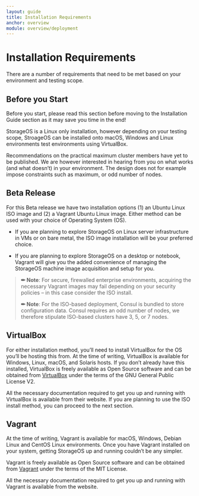 ```yaml
---
layout: guide
title: Installation Requirements
anchor: overview
module: overview/deployment
---
```


# Installation Requirements

There are a number of requirements that need to be met based on your environment and testing scope.

## Before you Start
Before you start, please read this section before moving to the Installation Guide section as it may save you time in the end!

StorageOS is a Linux only installation, however depending on your testing scope, StroageOS can be installed onto macOS, Windows and Linux environments test environments using VirtualBox.

Recommendations on the practical maximum cluster members have yet to be published.  We are however interested in hearing from you on what works (and what doesn’t) in your environment.  The design does not for example impose constraints such as maximum, or odd number of nodes.

## Beta Release
For this Beta release we have two installation options (1) an Ubuntu Linux ISO image and (2) a Vagrant Ubuntu Linux image.  Either method can be used with your choice of Operating System (OS).

- If you are planning to explore StorageOS on Linux server infrastructure in VMs or on bare metal, the ISO image installation will be your preferred choice.

- If you are planning to explore StorageOS on a desktop or notebook, Vagrant will give you the added convenience of managing the StorageOS machine image acquisition and setup for you.

>**&#x270F; Note**: For secure, firewalled enterprise environments, acquiring the necessary Vagrant images may fail depending on your security policies – in this case consider the ISO install.
>
>**&#x270F; Note**: For the ISO-based deployment, Consul is bundled to store configuration data. Consul requires an odd number of nodes, we therefore stipulate ISO-based clusters have 3, 5, or 7 nodes.

## <a name="VirtualBox"></a> VirtualBox
For either installation method, you’ll need to install VirtualBox for the OS you’ll be hosting this from.  At the time of writing, VirtualBox is available for Windows, Linux, macOS, and Solaris hosts.  If you don’t already have this installed, VirtualBox is freely available as Open Source software and can be obtained from [VirtualBox](https://www.virtualbox.org) under the terms of the GNU General Public License V2.

All the necessary documentation required to get you up and running with VirtualBox is available from their website.
If you are planning to use the ISO install method, you can proceed to the next section.

## <a name="Vagrant"></a> Vagrant
At the time of writing, Vagrant is available for macOS, Windows, Debian Linux and CentOS Linux environments.  Once you have Vagrant installed on your system, getting StorageOS up and running couldn’t be any simpler.

Vagrant is freely available as Open Source software and can be obtained from [Vagrant](http://vagrantup.com) under the terms of the MIT License.

All the necessary documentation required to get you up and running with Vagrant is available from the website.


<!--- ## Number of Controllers

You can deploy StorageOS as a single-node or as multiple-node cluster:

* In a single-node deployment, most HA functionality (e.g. failover, replication) is not available.

* Multiple-node clusters synchronize support volume replication and automatic failover upon node or volume failure.

We do not yet have recommendations on the practical maximum cluster members, but are very interested in hearing from you about what works well (and what does not) in your environment. The design does not impose any constraints (i.e., maximum number, or odd number).

:warning: In the ISO-based deployment, Consul is bundled to store configuration data. Consul requires an odd number of nodes, so we recommend that ISO-based clusters have 3, 5, or 7 nodes.

## Hyper-converged, Dedicated, or Mixed-mode



## Deployment Method
StorageOS offers the following deployment options:
1. ISO-based single node client/server (using ISO to deploy both the control plane and data plane in one VM or physical machine with Docker and dependencies integrated in a single Ubuntu image.
2. ISO-based multi-node HA server with a client running on each server and containers deployed on the same node as StorageOS for lowest latency.
3. ISO-based multi-node HA server with a remote client container installation (to integrate with an existing Docker environment running on VMWare)
4. Container-based installation into existing an Docker environment (available for GA).
4. Automated Kubernetes-driven installation for an existing Kubernetes environment (available for GA).
5. Vagrant-based developer edition for VirtualBox.

This documentation covers deployment types 1 through 3. Live cluster expansion is a manual process that StorageOS will assist with today. We will automated that process for GA. The easiest ways to test StorageOS is to use option 1 or 2 because the entire process is fully automated. If you want to test option 3, refer to the __*StorageOS Stand Alone Client Installation Guide*__. To test the Vagrant installation, contact StorageOS for assistance.

**Note**: This is a Beta version of the software. Do NOT, under any circumstances, use this version for production. You should assume that any data stored on this storage array is non-essential test data and may be lost at any time. We are testing a zero downtime, data-in-place upgrade processes now, and this feature will be ready for GA. Until this is ready, assume upgrades may require that you redeploy the product restore data. --->
